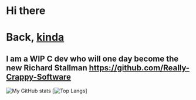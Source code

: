 # Hi there
# Back, [kinda](https://github.com/Rioboyva2554/RCKernel/blob/working-on-it/README.md)
## I am a WIP C dev who will one day become the new Richard Stallman https://github.com/Really-Crappy-Software
![My GitHub stats](https://github-readme-stats.vercel.app/api?username=Rioboyva2554&theme=tokyonight)
[![Top Langs](https://github-readme-stats.vercel.app/api/top-langs/?username=Rioboyva2554&layout=pie&theme=tokyonight)]


